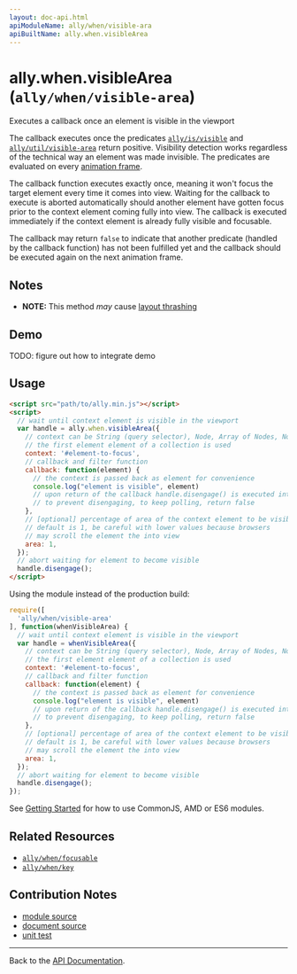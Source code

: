 ```yaml
---
layout: doc-api.html
apiModuleName: ally/when/visible-ara
apiBuiltName: ally.when.visibleArea
---
```


# ally.when.visibleArea (`ally/when/visible-area`)

Executes a callback once an element is visible in the viewport

The callback executes once the predicates [`ally/is/visible`](../is/visible.md) and [`ally/util/visible-area`](../util.md#Calculate-An-Element-s-Visible-Area) return positive. Visibility detection works regardless of the technical way an element was made invisible. The predicates are evaluated on every [animation frame](https://developer.mozilla.org/en-US/docs/Web/API/window.requestAnimationFrame).

The callback function executes exactly once, meaning it won't focus the target element every time it comes into view. Waiting for the callback to execute is aborted automatically should another element have gotten focus prior to the context element coming fully into view. The callback is executed immediately if the context element is already fully visible and focusable.

The callback may return `false` to indicate that another predicate (handled by the callback function) has not been fulfilled yet and the callback should be executed again on the next animation frame.


## Notes

* **NOTE:** This method *may* cause [layout thrashing](http://wilsonpage.co.uk/preventing-layout-thrashing/)


## Demo

TODO: figure out how to integrate demo


## Usage

```html
<script src="path/to/ally.min.js"></script>
<script>
  // wait until context element is visible in the viewport
  var handle = ally.when.visibleArea({
    // context can be String (query selector), Node, Array of Nodes, NodeList, HTMLCollection
    // the first element element of a collection is used
    context: '#element-to-focus',
    // callback and filter function
    callback: function(element) {
      // the context is passed back as element for convenience
      console.log("element is visible", element)
      // upon return of the callback handle.disengage() is executed internally,
      // to prevent disengaging, to keep polling, return false
    },
    // [optional] percentage of area of the context element to be visible in the viewport
    // default is 1, be careful with lower values because browsers
    // may scroll the element the into view
    area: 1,
  });
  // abort waiting for element to become visible
  handle.disengage();
</script>
```

Using the module instead of the production build:

```js
require([
  'ally/when/visible-area'
], function(whenVisibleArea) {
  // wait until context element is visible in the viewport
  var handle = whenVisibleArea({
    // context can be String (query selector), Node, Array of Nodes, NodeList, HTMLCollection
    // the first element element of a collection is used
    context: '#element-to-focus',
    // callback and filter function
    callback: function(element) {
      // the context is passed back as element for convenience
      console.log("element is visible", element)
      // upon return of the callback handle.disengage() is executed internally,
      // to prevent disengaging, to keep polling, return false
    },
    // [optional] percentage of area of the context element to be visible in the viewport
    // default is 1, be careful with lower values because browsers
    // may scroll the element the into view
    area: 1,
  });
  // abort waiting for element to become visible
  handle.disengage();
});
```

See [Getting Started](../../getting-started.md) for how to use CommonJS, AMD or ES6 modules.


## Related Resources

* [`ally/when/focusable`](focusable.md)
* [`ally/when/key`](key.md)


## Contribution Notes

* [module source](https://github.com/medialize/ally.js/blob/master/src/when/visible-area.js)
* [document source](https://github.com/medialize/ally.js/blob/master/docs/api/when/visible-area.md)
* [unit test](https://github.com/medialize/ally.js/blob/master/test/unit/when.visible-area.test.js)


---

Back to the [API Documentation](../README.md).

